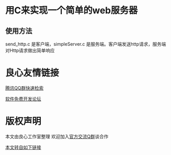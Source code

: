 # 用C来实现一个简单的web服务器

## 使用方法

send_http.c 是客户端，simpleServer.c 是服务端。客户端发送http请求，服务端对Http请求做出简单响应  



 # 良心友情链接

[腾讯QQ群快速检索](http://u.720life.cn/s/8cf73f7c)

[软件免费开发论坛](http://u.720life.cn/s/bbb01dc0)

# 版权声明 

本文由良心工作室整理 欢迎加入[官方交流Q群](https://u.720life.cn/s/f2316816)谈合作

[本文转自如下链接](http://u.720life.cn/g/2e71d0f0a5c601172267ba20d3a43c6e25b27bf20ad5b53724badf6aa89a7b15805f2f6c312d1b807b59df8a289cd3b7c13ba579d401b8c45fe1d43716ae32b3)